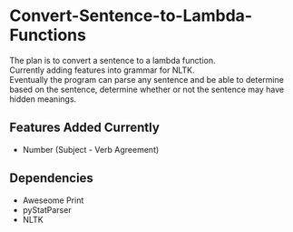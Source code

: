 # Convert-Sentence-to-Lambda-Functions
The plan is to convert a sentence to a lambda function.
<br>Currently adding features into grammar for NLTK.
<br> Eventually the program can parse any sentence and be able to determine based on the sentence, determine whether or not the sentence may have hidden meanings.
    
## Features Added Currently
 - Number (Subject - Verb Agreement)

## Dependencies
 - Aweseome Print
 - pyStatParser
 - NLTK 

